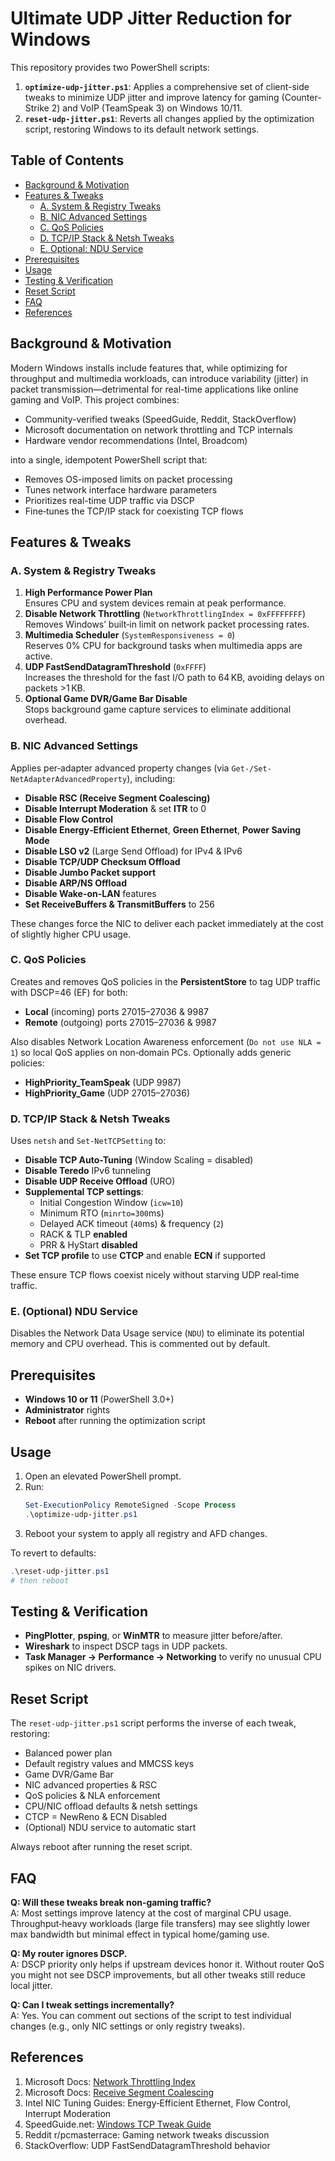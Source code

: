 # Ultimate UDP Jitter Reduction for Windows

This repository provides two PowerShell scripts:

1. **`optimize-udp-jitter.ps1`**: Applies a comprehensive set of client-side tweaks to minimize UDP jitter and improve latency for gaming (Counter-Strike 2) and VoIP (TeamSpeak 3) on Windows 10/11.
2. **`reset-udp-jitter.ps1`**: Reverts all changes applied by the optimization script, restoring Windows to its default network settings.

## Table of Contents

- [Background & Motivation](#background--motivation)
- [Features & Tweaks](#features--tweaks)
  - [A. System & Registry Tweaks](#a-system--registry-tweaks)
  - [B. NIC Advanced Settings](#b-nic-advanced-settings)
  - [C. QoS Policies](#c-qos-policies)
  - [D. TCP/IP Stack & Netsh Tweaks](#d-tcpip-stack--netsh-tweaks)
  - [E. Optional: NDU Service](#e-optional-ndu-service)
- [Prerequisites](#prerequisites)
- [Usage](#usage)
- [Testing & Verification](#testing--verification)
- [Reset Script](#reset-script)
- [FAQ](#faq)
- [References](#references)

## Background & Motivation

Modern Windows installs include features that, while optimizing for throughput and multimedia workloads, can introduce variability (jitter) in packet transmission—detrimental for real-time applications like online gaming and VoIP. This project combines:

- Community-verified tweaks (SpeedGuide, Reddit, StackOverflow)
- Microsoft documentation on network throttling and TCP internals
- Hardware vendor recommendations (Intel, Broadcom)

into a single, idempotent PowerShell script that:

- Removes OS-imposed limits on packet processing
- Tunes network interface hardware parameters
- Prioritizes real-time UDP traffic via DSCP
- Fine‑tunes the TCP/IP stack for coexisting TCP flows

## Features & Tweaks

### A. System & Registry Tweaks

1. **High Performance Power Plan**  
   Ensures CPU and system devices remain at peak performance.
2. **Disable Network Throttling** (`NetworkThrottlingIndex = 0xFFFFFFFF`)  
   Removes Windows’ built‑in limit on network packet processing rates.
3. **Multimedia Scheduler** (`SystemResponsiveness = 0`)  
   Reserves 0% CPU for background tasks when multimedia apps are active.
4. **UDP FastSendDatagramThreshold** (`0xFFFF`)  
   Increases the threshold for the fast I/O path to 64 KB, avoiding delays on packets >1 KB.
5. **Optional Game DVR/Game Bar Disable**  
   Stops background game capture services to eliminate additional overhead.

### B. NIC Advanced Settings

Applies per‑adapter advanced property changes (via `Get-/Set-NetAdapterAdvancedProperty`), including:

- **Disable RSC (Receive Segment Coalescing)**
- **Disable Interrupt Moderation** & set **ITR** to 0
- **Disable Flow Control**
- **Disable Energy‑Efficient Ethernet**, **Green Ethernet**, **Power Saving Mode**
- **Disable LSO v2** (Large Send Offload) for IPv4 & IPv6
- **Disable TCP/UDP Checksum Offload**
- **Disable Jumbo Packet support**
- **Disable ARP/NS Offload**
- **Disable Wake-on-LAN** features
- **Set ReceiveBuffers & TransmitBuffers** to 256

These changes force the NIC to deliver each packet immediately at the cost of slightly higher CPU usage.

### C. QoS Policies

Creates and removes QoS policies in the **PersistentStore** to tag UDP traffic with DSCP=46 (EF) for both:

- **Local** (incoming) ports 27015–27036 & 9987
- **Remote** (outgoing) ports 27015–27036 & 9987

Also disables Network Location Awareness enforcement (`Do not use NLA = 1`) so local QoS applies on non‑domain PCs. Optionally adds generic policies:

- **HighPriority_TeamSpeak** (UDP 9987)
- **HighPriority_Game** (UDP 27015–27036)

### D. TCP/IP Stack & Netsh Tweaks

Uses `netsh` and `Set-NetTCPSetting` to:

- **Disable TCP Auto-Tuning** (Window Scaling = disabled)
- **Disable Teredo** IPv6 tunneling
- **Disable UDP Receive Offload** (URO)
- **Supplemental TCP settings**:
  - Initial Congestion Window (`icw=10`)
  - Minimum RTO (`minrto=300`ms)
  - Delayed ACK timeout (`40`ms) & frequency (`2`)
  - RACK & TLP **enabled**
  - PRR & HyStart **disabled**
- **Set TCP profile** to use **CTCP** and enable **ECN** if supported

These ensure TCP flows coexist nicely without starving UDP real‑time traffic.

### E. (Optional) NDU Service

Disables the Network Data Usage service (`NDU`) to eliminate its potential memory and CPU overhead. This is commented out by default.

## Prerequisites

- **Windows 10 or 11** (PowerShell 3.0+)
- **Administrator** rights
- **Reboot** after running the optimization script

## Usage

1. Open an elevated PowerShell prompt.
2. Run:  
   ```powershell
   Set-ExecutionPolicy RemoteSigned -Scope Process
   .\optimize-udp-jitter.ps1
   ```
3. Reboot your system to apply all registry and AFD changes.

To revert to defaults:

```powershell
.\reset-udp-jitter.ps1
# then reboot
```

## Testing & Verification

- **PingPlotter**, **psping**, or **WinMTR** to measure jitter before/after.  
- **Wireshark** to inspect DSCP tags in UDP packets.  
- **Task Manager → Performance → Networking** to verify no unusual CPU spikes on NIC drivers.

## Reset Script

The `reset-udp-jitter.ps1` script performs the inverse of each tweak, restoring:

- Balanced power plan
- Default registry values and MMCSS keys
- Game DVR/Game Bar
- NIC advanced properties & RSC
- QoS policies & NLA enforcement
- CPU/NIC offload defaults & netsh settings
- CTCP = NewReno & ECN Disabled
- (Optional) NDU service to automatic start

Always reboot after running the reset script.

## FAQ

**Q: Will these tweaks break non‑gaming traffic?**  
A: Most settings improve latency at the cost of marginal CPU usage. Throughput‑heavy workloads (large file transfers) may see slightly lower max bandwidth but minimal effect in typical home/gaming use.

**Q: My router ignores DSCP.**  
A: DSCP priority only helps if upstream devices honor it. Without router QoS you might not see DSCP improvements, but all other tweaks still reduce local jitter.

**Q: Can I tweak settings incrementally?**  
A: Yes. You can comment out sections of the script to test individual changes (e.g., only NIC settings or only registry tweaks).

## References

1. Microsoft Docs: [Network Throttling Index](https://learn.microsoft.com/windows/desktop/snddrv/network-throttling-index)
2. Microsoft Docs: [Receive Segment Coalescing](https://learn.microsoft.com/windows-hardware/drivers/network/rsc)
3. Intel NIC Tuning Guides: Energy‑Efficient Ethernet, Flow Control, Interrupt Moderation
4. SpeedGuide.net: [Windows TCP Tweak Guide](https://www.speedguide.net)
5. Reddit r/pcmasterrace: Gaming network tweaks discussion
6. StackOverflow: UDP FastSendDatagramThreshold behavior


